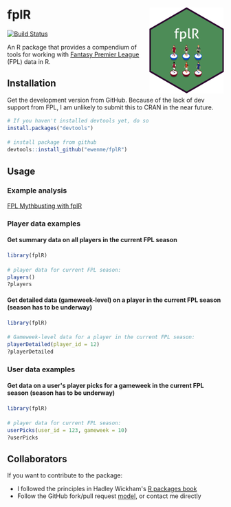 
fplR <img src="fplHex.png" align="right" height="200" />
========================================================

[![Build Status](https://travis-ci.org/ewenme/fplR.png)](https://travis-ci.org/ewenme/fplR)

An R package that provides a compendium of tools for working with [Fantasy Premier League](https://fantasy.premierleague.com) (FPL) data in R.

Installation
------------

Get the development version from GitHub. Because of the lack of dev support from FPL, I am unlikely to submit this to CRAN in the near future.

``` r
# If you haven't installed devtools yet, do so
install.packages("devtools")

# install package from github
devtools::install_github("ewenme/fplR")
```

Usage
-----

### Example analysis

[FPL Mythbusting with fplR](http://ewenme.rbind.io/blog/2017-06-25-fpl_mythbusting/)

### Player data examples

#### Get summary data on all players in the current FPL season

``` r
library(fplR)

# player data for current FPL season:
players()
?players
```

#### Get detailed data (gameweek-level) on a player in the current FPL season (season has to be underway)

``` r
library(fplR)

# Gameweek-level data for a player in the current FPL season:
playerDetailed(player_id = 12)
?playerDetailed
```

### User data examples

#### Get data on a user's player picks for a gameweek in the current FPL season (season has to be underway)

``` r
library(fplR)

# player data for current FPL season:
userPicks(user_id = 123, gameweek = 10)
?userPicks
```

Collaborators
-------------

If you want to contribute to the package:

-   I followed the principles in Hadley Wickham's [R packages book](http://r-pkgs.had.co.nz/)
-   Follow the GitHub fork/pull request [model](https://guides.github.com/introduction/flow/), or contact me directly
